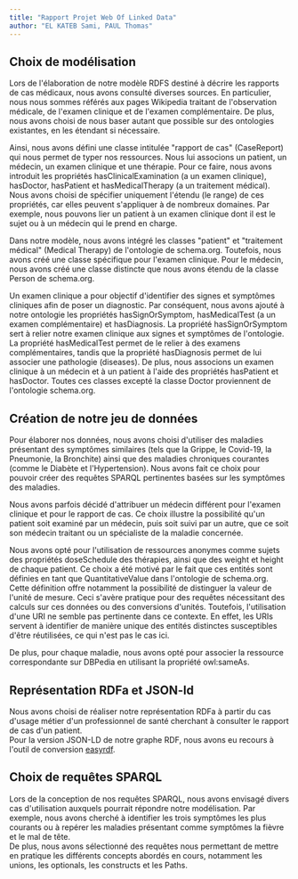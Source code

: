 ```yaml
---
title: "Rapport Projet Web Of Linked Data"
author: "EL KATEB Sami, PAUL Thomas"
---
```

## Choix de modélisation

Lors de l'élaboration de notre modèle RDFS destiné à décrire les rapports de cas médicaux,
nous avons consulté diverses sources.
En particulier, nous nous sommes référés aux pages Wikipedia traitant de l'observation médicale,
de l'examen clinique et de l'examen complémentaire.
De plus, nous avons choisi de nous baser autant que possible sur des ontologies existantes, en les étendant si nécessaire.

Ainsi, nous avons défini une classe intitulée "rapport de cas" (CaseReport) qui nous permet de typer nos ressources. Nous lui associons un patient,
un médecin, un examen clinique et une thérapie.
Pour ce faire, nous avons introduit les propriétés hasClinicalExamination (a un examen clinique),
hasDoctor, hasPatient et hasMedicalTherapy (a un traitement médical).
Nous avons choisi de spécifier uniquement l'étendu (le range) de ces propriétés, car elles peuvent s'appliquer à de nombreux domaines.
Par exemple, nous pouvons lier un patient à un examen clinique dont il est le sujet ou à un médecin qui le prend en charge.

Dans notre modèle, nous avons intégré les classes "patient" et "traitement médical" (Medical Therapy) de l'ontologie de schema.org.
Toutefois, nous avons créé une classe spécifique pour l'examen clinique.
Pour le médecin, nous avons créé une classe distincte que nous avons étendu de la classe Person de schema.org.

Un examen clinique a pour objectif d'identifier des signes et symptômes cliniques afin de poser un diagnostic.
Par conséquent, nous avons ajouté à notre ontologie les propriétés hasSignOrSymptom, hasMedicalTest (a un examen complémentaire) et hasDiagnosis.
La propriété hasSignOrSymptom sert à relier notre examen clinique aux signes et symptômes de l'ontologie.
La propriété hasMedicalTest permet de le relier à des examens complémentaires, tandis que la propriété hasDiagnosis permet de lui associer une pathologie (diseases).
De plus, nous associons un examen clinique à un médecin et à un patient à l'aide des propriétés hasPatient et hasDoctor.
Toutes ces classes excepté la classe Doctor proviennent de l'ontologie schema.org.

## Création de notre jeu de données

Pour élaborer nos données, nous avons choisi d'utiliser des maladies présentant des symptômes similaires
(tels que la Grippe, le Covid-19, la Pneumonie, la Bronchite) ainsi que des maladies chroniques courantes
(comme le Diabète et l'Hypertension). Nous avons fait ce choix pour pouvoir créer des requêtes SPARQL pertinentes basées sur les symptômes des maladies.

Nous avons parfois décidé d'attribuer un médecin différent pour l'examen clinique et pour le rapport de cas.
Ce choix illustre la possibilité qu'un patient soit examiné par un médecin, puis soit suivi par un autre, que ce soit son médecin traitant ou un spécialiste
de la maladie concernée.

Nous avons opté pour l'utilisation de ressources anonymes comme sujets des propriétés doseSchedule des thérapies,
ainsi que des weight et height de chaque patient.
Ce choix a été motivé par le fait que ces entités sont définies en tant que QuantitativeValue dans l'ontologie de schema.org.
Cette définition offre notamment la possibilité de distinguer la valeur de l'unité de mesure.
Ceci s'avère pratique pour des requêtes nécessitant des calculs sur ces données ou des conversions d'unités.
Toutefois, l'utilisation d'une URI ne semble pas pertinente dans ce contexte.
En effet, les URIs servent à identifier de manière unique des entités distinctes susceptibles d'être réutilisées,
ce qui n'est pas le cas ici.  

De plus, pour chaque maladie, nous avons opté pour associer la ressource correspondante sur DBPedia en utilisant la propriété owl:sameAs.

## Représentation RDFa et JSON-ld

Nous avons choisi de réaliser notre représentation RDFa à partir du cas
d'usage métier d'un professionnel de santé cherchant à consulter le rapport de cas d'un patient.  
Pour la version JSON-LD de notre graphe RDF, nous avons eu recours à l'outil de conversion [easyrdf](https://www.easyrdf.org/converter).

## Choix de requêtes SPARQL

Lors de la conception de nos requêtes SPARQL, nous avons envisagé divers cas d'utilisation auxquels pourrait répondre
notre modélisation. Par exemple, nous avons cherché à identifier les trois symptômes
les plus courants ou à repérer les maladies présentant comme symptômes
la fièvre et le mal de tête.  
De plus, nous avons sélectionné des requêtes
nous permettant de mettre en pratique les différents concepts abordés en cours,
notamment les unions, les optionals, les constructs et les Paths.
